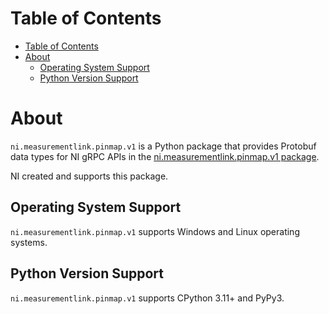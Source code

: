 # Table of Contents

- [Table of Contents](#table-of-contents)
- [About](#about)
  - [Operating System Support](#operating-system-support)
  - [Python Version Support](#python-version-support)

# About

`ni.measurementlink.pinmap.v1` is a Python package that provides Protobuf data types for NI gRPC APIs in the [ni.measurementlink.pinmap.v1 package](https://github.com/ni/ni-apis/tree/main/ni/measurementlink/pinmap/v1).

NI created and supports this package.

## Operating System Support

`ni.measurementlink.pinmap.v1` supports Windows and Linux operating systems.

## Python Version Support

`ni.measurementlink.pinmap.v1` supports CPython 3.11+ and PyPy3.
